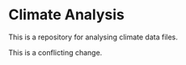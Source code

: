 # Climate Analysis

This is a repository for analysing climate data files.

This is a conflicting change.
